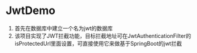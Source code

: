 # JwtDemo
1. 首先在数据库中建立一个名为jwt的数据库
2. 该项目实现了JWT拦截功能，目标拦截地址可在JwtAuthenticationFilter的isProtectedUrl里面设置，可直接使用它来做基于SpringBoot的jwt拦截
